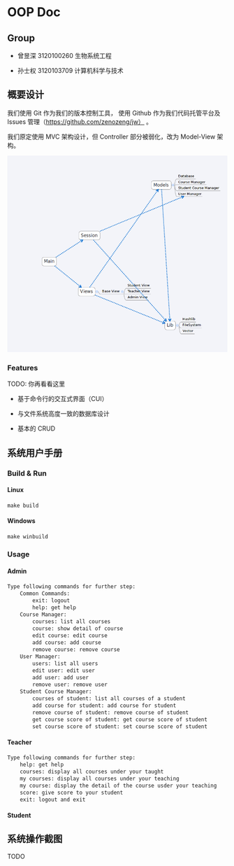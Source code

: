 # OOP Doc

## Group

- 曾昱深 3120100260 生物系统工程

- 孙士权 3120103709 计算机科学与技术

## 概要设计

我们使用 Git 作为我们的版本控制工具，
使用 Github 作为我们代码托管平台及 Issues 管理（https://github.com/zenozeng/jw） 。

我们原定使用 MVC 架构设计，但 Controller 部分被弱化，改为 Model-View 架构。

![项目结构](xmind.png)

### Features

TODO: 你再看看这里

- 基于命令行的交互式界面（CUI）

- 与文件系统高度一致的数据库设计

- 基本的 CRUD

## 系统用户手册

### Build & Run

#### Linux

```
make build
```

#### Windows

```
make winbuild
```

### Usage

#### Admin

```
Type following commands for further step:
	Common Commands:
		exit: logout
		help: get help
	Course Manager:
		courses: list all courses
		course: show detail of course
		edit course: edit course
		add course: add course
		remove course: remove course
	User Manager:
		users: list all users
		edit user: edit user
		add user: add user
		remove user: remove user
	Student Course Manager:
		courses of student: list all courses of a student
		add course for student: add course for student
		remove course of student: remove course of student
		get course score of student: get course score of student
		set course score of student: set course score of student
```

#### Teacher

```
Type following commands for further step:
	help: get help
	courses: display all courses under your taught
	my courses: display all courses under your teaching
	my course: display the detail of the course usder your teaching
	score: give score to your student
	exit: logout and exit
```

#### Student

## 系统操作截图

TODO
